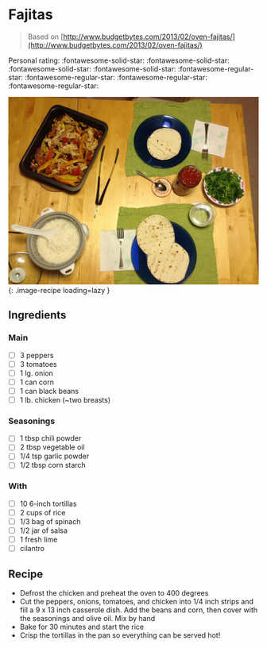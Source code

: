 # Fajitas

> Based on [http://www.budgetbytes.com/2013/02/oven-fajitas/](http://www.budgetbytes.com/2013/02/oven-fajitas/)

<!-- {cts} rating=1; (User can specify rating on scale of 1-5) -->
Personal rating: :fontawesome-solid-star: :fontawesome-solid-star: :fontawesome-solid-star: :fontawesome-solid-star: :fontawesome-regular-star: :fontawesome-regular-star: :fontawesome-regular-star: :fontawesome-regular-star:
<!-- {cte} -->

<!-- {cts} name_image=fajitas.jpg; (User can specify image name) -->
![fajitas.jpg](./fajitas.jpg){: .image-recipe loading=lazy }
<!-- {cte} -->

## Ingredients

### Main

* [ ] 3 peppers
* [ ] 3 tomatoes
* [ ] 1 lg. onion
* [ ] 1 can corn
* [ ] 1 can black beans
* [ ] 1 lb. chicken (~two breasts)

### Seasonings

* [ ] 1 tbsp chili powder
* [ ] 2 tbsp vegetable oil
* [ ] 1/4 tsp garlic powder
* [ ] 1/2 tbsp corn starch

### With

* [ ] 10 6-inch tortillas
* [ ] 2 cups of rice
* [ ] 1/3 bag of spinach
* [ ] 1/2 jar of salsa
* [ ] 1 fresh lime
* [ ] cilantro

## Recipe

* Defrost the chicken and preheat the oven to 400 degrees
* Cut the peppers, onions, tomatoes, and chicken into 1/4 inch strips and fill a 9 x 13 inch casserole dish. Add the beans and corn, then cover with the seasonings and olive oil. Mix by hand
* Bake for 30 minutes and start the rice
* Crisp the tortillas in the pan so everything can be served hot!
